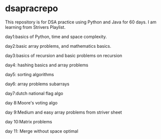 # dsapracrepo
This repository is for DSA practice using Python and Java for 60 days. I am learning from Strivers Playlist.
<br/>
<p>day1:basics of Python, time and space complexity.</p>
<p>day2:basic array problems, and mathematics basics.</p>
<p>day3:basics of recursion and basic problems on recursion</p>
<p>day4: hashing basics and array problems</p>
<p>day5: sorting algorithms</p>
<p>day6: array problems subarrays</p>
<p>day7:dutch national flag algo</p>
<p>day 8:Moore's voting algo</p>
<p>day 9:Medium and easy array problems from striver sheet</p>
<p>day 10:Matrix problems</p>
<p>day 11: Merge without space optimal</p>


